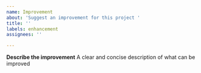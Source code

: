 ```yaml
---
name: Improvement
about: 'Suggest an improvement for this project '
title: ''
labels: enhancement
assignees: ''

---
```


**Describe the improvement**
A clear and concise description of what can be improved
